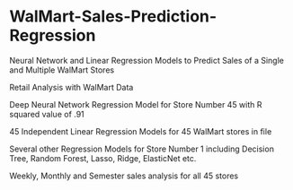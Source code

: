 # WalMart-Sales-Prediction-Regression
Neural Network and Linear Regression Models to Predict Sales of a Single and Multiple WalMart Stores

Retail Analysis with WalMart Data

Deep Neural Network Regression Model for Store Number 45 with R squared value of .91

45 Independent Linear Regression Models for 45 WalMart stores in file

Several other Regression Models for Store Number 1 including Decision Tree, Random Forest, Lasso, Ridge, ElasticNet etc.

Weekly, Monthly and Semester sales analysis for all 45 stores


